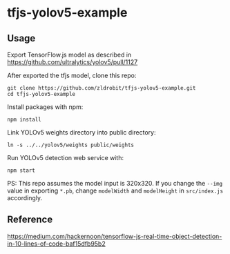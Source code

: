 # tfjs-yolov5-example

## Usage
Export TensorFlow.js model as described in https://github.com/ultralytics/yolov5/pull/1127

After exported the tfjs model, clone this repo:
```
git clone https://github.com/zldrobit/tfjs-yolov5-example.git
cd tfjs-yolov5-example
```
Install packages with npm:
```
npm install
```
Link YOLOv5 weights directory into public directory:
```
ln -s ../../yolov5/weights public/weights
```
Run YOLOv5 detection web service with:
```
npm start
```

PS: This repo assumes the model input is 320x320.
If you change the `--img` value in exporting `*.pb`, change `modelWidth` and `modelHeight` in `src/index.js` accordingly.

## Reference
https://medium.com/hackernoon/tensorflow-js-real-time-object-detection-in-10-lines-of-code-baf15dfb95b2
